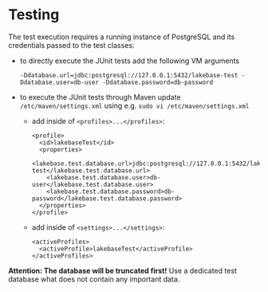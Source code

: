 # Testing

The test execution requires a running instance of PostgreSQL and its credentials passed to the test classes:
* to directly execute the JUnit tests add the following VM arguments

    ```
    -Ddatabase.url=jdbc:postgresql://127.0.0.1:5432/lakebase-test -Ddatabase.user=db-user -Ddatabase.password=db-password
    ```
    
* to execute the JUnit tests through Maven update `/etc/maven/settings.xml` using e.g. `sudo vi /etc/maven/settings.xml`
    * add inside of `<profiles>...</profiles>`:
    
        ```
        <profile>
          <id>lakebaseTest</id>
          <properties>
            <lakebase.test.database.url>jdbc:postgresql://127.0.0.1:5432/lakebase-test</lakebase.test.database.url>
            <lakebase.test.database.user>db-user</lakebase.test.database.user>
            <lakebase.test.database.password>db-password</lakebase.test.database.password>
          </properties>
        </profile>
        ```
        
    * add inside of `<settings>...</settings>`:
    
        ```
        <activeProfiles>
          <activeProfile>lakebaseTest</activeProfile>
        </activeProfiles>
        ```

**Attention: The database will be truncated first!** Use a  dedicated test database what does not contain any important data.
